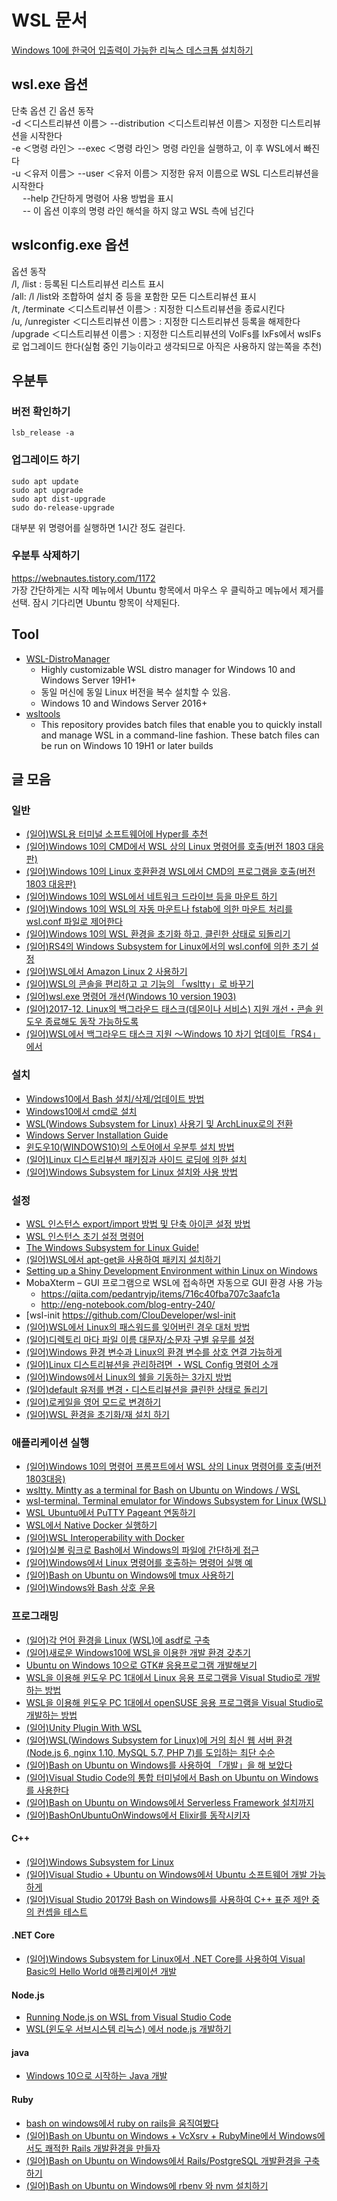 # WSL 문서
[Windows 10에 한국어 입출력이 가능한 리눅스 데스크톱 설치하기](https://medium.com/rkttu/windows-10%EC%97%90-%ED%95%9C%EA%B5%AD%EC%96%B4-%EC%9E%85%EC%B6%9C%EB%A0%A5%EC%9D%B4-%EA%B0%80%EB%8A%A5%ED%95%9C-%EB%A6%AC%EB%88%85%EC%8A%A4-%EB%8D%B0%EC%8A%A4%ED%81%AC%ED%86%B1-%EC%84%A4%EC%B9%98%ED%95%98%EA%B8%B0-77208fb019db)  
    
## wsl.exe 옵션
단축 옵션		긴 옵션	동작  
-d ＜디스트리뷰션 이름＞		--distribution ＜디스트리뷰션 이름＞	지정한 디스트리뷰션을 시작한다  
-e ＜명령 라인＞	--exec ＜명령 라인＞	명령 라인을 실행하고, 이 후 WSL에서 빠진다  
-u ＜유저 이름＞	--user ＜유저 이름＞	지정한 유저 이름으로 WSL 디스트리뷰션을 시작한다  
　						--help						간단하게 명령어 사용 방법을 표시  
　						--							이 옵션 이후의 명령 라인 해석을 하지 않고 WSL 측에 넘긴다  
  
  
## wslconfig.exe 옵션
옵션	동작  
/l, /list :		등록된 디스트리뷰션 리스트 표시  
/all:		/l /list와 조합하여 설치 중 등을 포함한 모든 디스트리뷰션 표시  
/t, /terminate ＜디스트리뷰션 이름＞ :		지정한 디스트리뷰션을 종료시킨다  
/u, /unregister ＜디스트리뷰션 이름＞ :		지정한 디스트리뷰션 등록을 해제한다  
/upgrade ＜디스트리뷰션 이름＞ :		지정한 디스트리뷰션의 VolFs를 lxFs에서 wslFs로 업그레이드 한다(실험 중인 기능이라고 생각되므로 아직은 사용하지 않는쪽을 추천)  
  
  
  
## 우분투 
### 버전 확인하기  
  
```
lsb_release -a
```
  
  
### 업그레이드 하기
  
```
sudo apt update
sudo apt upgrade
sudo apt dist-upgrade
sudo do-release-upgrade
```  
대부분 위 명령어를 실행하면 1시간 정도 걸린다.  
  
  
### 우분투 삭제하기  
https://webnautes.tistory.com/1172  
가장 간단하게는 시작 메뉴에서 Ubuntu 항목에서 마우스 우 클릭하고 메뉴에서 제거를 선택. 잠시 기다리면 Ubuntu 항목이 삭제된다.    
  
  
  
## Tool
- [WSL-DistroManager](https://github.com/rkttu/WSL-DistroManager )
    - Highly customizable WSL distro manager for Windows 10 and Windows Server 19H1+
    - 동일 머신에 동일 Linux 버전을 복수 설치할 수 있음.
    - Windows 10 and Windows Server 2016+
- [wsltools](https://github.com/rkttu/wsltools )
    - This repository provides batch files that enable you to quickly install and manage WSL in a command-line fashion. These batch files can be run on Windows 10 19H1 or later builds
  
  
  
## 글 모음 
  
### 일반
- [(일어)WSL용 터미널 소프트웨어에 Hyper를 추천](https://qiita.com/WGG_SH/items/65416692d545f888c6a9  )  
- [(일어)Windows 10의 CMD에서 WSL 상의 Linux 명령어를 호출(버전 1803 대응판)](http://www.atmarkit.co.jp/ait/articles/1805/24/news022.html  )  
- [(일어)Windows 10의 Linux 호환환경 WSL에서 CMD의 프로그램을 호출(버전 1803 대응판)](http://www.atmarkit.co.jp/ait/articles/1805/31/news052.html   )
- [(일어)Windows 10의 WSL에서 네트워크 드라이브 등을 마운트 하기](http://www.atmarkit.co.jp/ait/articles/1806/08/news042.html )
- [(일어)Windows 10의 WSL의 자동 마운트나 fstab에 의한 마운트 처리를 wsl.conf 파일로 제어한다](http://www.atmarkit.co.jp/ait/articles/1807/12/news036.html ) 
- [(일어)Windows 10의 WSL 환경을 초기화 하고, 클린한 상태로 되돌리기](http://www.atmarkit.co.jp/ait/articles/1807/06/news028.html )  
- [(일어)RS4의 Windows Subsystem for Linux에서의 wsl.conf에 의한 초기 설정](http://ascii.jp/elem/000/001/634/1634120/ )  
- [(일어)WSL에서 Amazon Linux 2 사용하기](https://qiita.com/noumia/items/9fecd2a7c3ea4acb696e )  
- [(일어)WSL의 콘솔을 편리하고 고 기능의 「wsltty」로 바꾸기](http://www.atmarkit.co.jp/ait/articles/1812/13/news031.html )  
- [(일어)wsl.exe 명령어 개선(Windows 10 version 1903)](https://kledgeb.blogspot.com/2019/02/wsl-168-wslexewindows-10-version-1903.html )
- [(일어)2017-12. Linux의 백그라운드 태스크(데몬이나 서비스) 지원 개선・콘솔 윈도우 종료해도 동작 가능하도록](https://kledgeb.blogspot.kr/2017/12/wsl-124-linux.html  )
- [(일어)WSL에서 백그라우드 태스크 지원 ～Windows 10 차기 업데이트「RS4」에서](https://forest.watch.impress.co.jp/docs/news/1095045.html  )
   
  
### 설치
- [Windows10에서 Bash 설치/삭제/업데이트 방법](https://blog.gaerae.com/2016/08/install-bash-windows-10.html )
- [Windows10에서 cmd로 설치](https://docs.microsoft.com/en-us/windows/wsl/install-manual )
- [WSL(Windows Subsystem for Linux) 사용기 및 ArchLinux로의 전환](https://blog.naver.com/youseok0/221220130943 )
- [Windows Server Installation Guide](https://docs.microsoft.com/en-us/windows/wsl/install-on-server )
- [윈도우10(WINDOWS10)의 스토어에서 우분투 설치 방법](http://psychoria.tistory.com/archive/20171019 )
- [(일어)Linux 디스트리뷰션 패키징과 사이드 로딩에 의한 설치](https://opcdiary.net/?p=41132 )
- [(일어)Windows Subsystem for Linux 설치와 사용 방법](http://www.buildinsider.net/enterprise/bashonwindows/01 )
        
    
### 설정
- [WSL 인스턴스 export/import 방법 및 단축 아이콘 설정 방법](https://www.sysnet.pe.kr/2/0/12569 )
- [WSL 인스턴스 초기 설정 명령어](https://www.sysnet.pe.kr/2/0/12573 )
- [The Windows Subsystem for Linux Guide!](http://wsl-guide.org/en/latest/ )
- [(일어)WSL에서 apt-get을 사용하여 패키지 설치하기](http://www.atmarkit.co.jp/ait/articles/1608/24/news038.html )
- [Setting up a Shiny Development Environment within Linux on Windows](https://www.hanselman.com/blog/SettingUpAShinyDevelopmentEnvironmentWithinLinuxOnWindows10.aspx )
- MobaXterm – GUI 프로그램으로 WSL에 접속하면 자동으로 GUI 환경 사용 가능
    - https://qiita.com/pedantryjp/items/716c40fba707c3aafc1a
    - http://eng-notebook.com/blog-entry-240/
- [wsl-init  https://github.com/ClouDeveloper/wsl-init
- [(일어)WSL에서 Linux의 패스워드를 잊어버린 경우 대처 방법](https://linuxfan.info/wsl-password-reset )
- [(일어)디렉토리 마다 파일 이름 대문자/소문자 구별 유무를 설정](https://kledgeb.blogspot.kr/2018/03/wsl-136.html )
- [(일어)Windows 환경 변수과 Linux의 환경 변수를 상호 연결 가능하게](https://kledgeb.blogspot.kr/2017/12/wsl-128-windowslinux.html )
- [(일어)Linux 디스트리뷰션을 관리하려면 ・WSL Config 명령어 소개](https://kledgeb.blogspot.kr/2017/12/wsl-121-linuxwsl-config.html )
- [(일어)Windows에서 Linux의 쉘을 기동하는 3가지 방법](https://kledgeb.blogspot.kr/2017/12/wsl-122-windowslinux3.html )
- [(일어)default 유저를 변경・디스트리뷰션을 클린한 상태로 돌리기](https://kledgeb.blogspot.kr/2017/12/wsl-123.html )
- [(일어)로케일을 영어 모드로 변경하기](http://www.atmarkit.co.jp/ait/articles/1610/14/news033.html )
- [(일어)WSL 환경을 초기화/재 설치 하기](http://www.atmarkit.co.jp/ait/articles/1610/05/news033.html )
  
  
### 애플리케이션 실행
- [(일어)Windows 10의 명령어 프롬프트에서 WSL 상의 Linux 명령어를 호출(버전 1803대응)](http://www.atmarkit.co.jp/ait/articles/1805/24/news022.html )
- [wsltty. Mintty as a terminal for Bash on Ubuntu on Windows / WSL](https://github.com/mintty/wsltty )
- [wsl-terminal. Terminal emulator for Windows Subsystem for Linux (WSL)](https://goreliu.github.io/wsl-terminal/ )
- [WSL Ubuntu에서 PuTTY Pageant 연동하기](https://medium.com/@rkttu/wsl-ubuntu%EC%97%90%EC%84%9C-putty-pageant-%EC%97%B0%EB%8F%99%ED%95%98%EA%B8%B0-942660a32041 )
- [WSL에서 Native Docker 실행하기](https://medium.com/@rkttu/wsl%EC%97%90%EC%84%9C-native-docker-%EC%8B%A4%ED%96%89%ED%95%98%EA%B8%B0-ff75b1627a87 )
- [(일어)WSL Interoperability with Docker](https://opcdiary.net/?p=38867 )
- [(일어)실볼 링크로 Bash에서 Windows의 파일에 간단하게 접근](https://kledgeb.blogspot.kr/2017/01/wsl-70-bashwindows.html )
- [(일어)Windows에서 Linux 명령어를 호출하는 명령어 실행 예](https://kledgeb.blogspot.kr/2016/10/wsl-50-windowslinux.html )
- [(일어)Bash on Ubuntu on Windows에 tmux 사용하기](https://kledgeb.blogspot.kr/2016/06/wsl-23-bash-on-ubuntu-on-windowstmux.html )
- [(일어)Windows와 Bash 상호 운용](https://kledgeb.blogspot.kr/2016/11/wsl-53-windowsbash.html )
  
  
### 프로그래밍
- [(일어)각 언어 환경을 Linux (WSL)에 asdf로 구축](https://qiita.com/kikuchi_kentaro/items/d951fa7ca7c9c29a77dc )
- [(일어)새로운 Windows10에 WSL을 이용한 개발 환경 갖추기](https://qiita.com/b-inary/items/0f29a825f041787430ff )   	  
- [Ubuntu on Windows 10으로 GTK# 응용프로그램 개발해보기](http://rkttu.com/2016/08/07/ubuntu-on-windows-10%EC%9C%BC%EB%A1%9C-gtk-%EC%9D%91%EC%9A%A9%ED%94%84%EB%A1%9C%EA%B7%B8%EB%9E%A8-%EA%B0%9C%EB%B0%9C%ED%95%B4%EB%B3%B4%EA%B8%B0/ )
- [WSL을 이용해 윈도우 PC 1대에서 Linux 응용 프로그램을 Visual Studio로 개발하는 방법](http://www.sysnet.pe.kr/2/0/11390 )
- [WSL을 이용해 윈도우 PC 1대에서 openSUSE 응용 프로그램을 Visual Studio로 개발하는 방법](http://www.sysnet.pe.kr/2/0/11391 )
- [(일어)Unity Plugin With WSL](https://github.com/keijiro/UnityPluginWithWSL )
- [(일어)WSL(Windows Subsystem for Linux)에 거의 최신 웹 서버 환경(Node.js 6, nginx 1.10, MySQL 5.7, PHP 7)를 도입하는 최단 수순](http://qiita.com/kent_ocean/items/dc252b5d8183dfc6da57 )
- [(일어)Bash on Ubuntu on Windows를 사용하여 「개발」을 해 보았다](http://www.buildinsider.net/enterprise/bashonwindows/02 )
- [(일어)Visual Studio Code의 통합 터미널에서 Bash on Ubuntu on Windows를 사용한다](http://qiita.com/horihiro/items/d1845d6326b7aba6a7f7 )
- [(일어)Bash on Ubuntu on Windows에서 Serverless Framework 설치까지](http://qiita.com/saitotak/items/dcd7d59a4e75242d46dc )
- [(일어)BashOnUbuntuOnWindows에서 Elixir를 동작시키자](http://qiita.com/aoshimanoa/items/e75d758dd2c7d14e3d74 )
     
  
#### C++
- [(일어)Windows Subsystem for Linux](http://samuraism.com/products/jetbrains/clion/clion-2018-1 )
- [(일어)Visual Studio + Ubuntu on Windows에서 Ubuntu 소프트웨어 개발 가능하게](https://kledgeb.blogspot.kr/2017/02/wsl-75-visual-studio-ubuntu-on.html )
- [(일어)Visual Studio 2017와 Bash on Windows를 사용하여 C++ 표준 제안 중의 컨셉을 테스트](http://nekko1119.hatenablog.com/entry/2017/04/17/024318 )
  
  
#### .NET Core
- [(일어)Windows Subsystem for Linux에서 .NET Core를 사용하여 Visual Basic의 Hello World 애플리케이션 개발](https://qiita.com/yaju/items/ce0cbb79f27110d96afe )
  
  
#### Node.js
- [Running Node.js on WSL from Visual Studio Code](https://blogs.msdn.microsoft.com/commandline/2017/10/27/running-node-js-on-wsl-from-visual-studio-code/ )
- [WSL(윈도우 서브시스템 리눅스) 에서 node.js 개발하기](http://blog.hazard.kr/archives/838 )
  
  
#### java
- [Windows 10으로 시작하는 Java 개발](https://medium.com/@rkttu/start-java-dev-with-win-10-402cb91126fd )
  
  
#### Ruby
- [bash on windows에서 ruby on rails을 움직여봤다](http://nekko1119.hatenablog.com/entry/2016/08/08/115848 )
- [(일어)Bash on Ubuntu on Windows + VcXsrv + RubyMine에서 Windows에서도 쾌적한 Rails 개발환경을 만들자](http://qiita.com/fukuramikake/items/283b817c16725af79a28 )
- [(일어)Bash on Ubuntu on Windows에서 Rails/PostgreSQL 개발환경을 구축하기](http://qiita.com/yusuke_konishi/items/bb99faceada542ce2017 )
- [(일어)Bash on Ubuntu on Windows에 rbenv 와 nvm 설치하기](http://qiita.com/rerofumi/items/d06745f7514b400e5dfd )
